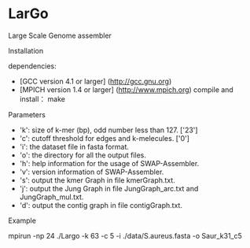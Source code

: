 # LarGo
Large Scale Genome assembler

Installation

dependencies:
 * [GCC version 4.1 or larger] (http://gcc.gnu.org)
 * [MPICH version 1.4 or larger] (http://www.mpich.org)
compile and install：
 make

Parameters

 * 'k': size of k-mer (bp), odd number less than 127. ['23']
 * 'c': cutoff threshold for edges and k-melecules. ['0']
 * 'i': the dataset file in fasta format.
 * 'o': the directory for all the output files.
 * 'h': help information for the usage of SWAP-Assembler.
 * 'v': version information of SWAP-Assembler.
 * 's': output the kmer Graph in file kmerGraph.txt.
 * 'j': output the Jung Graph in file JungGraph_arc.txt and JungGraph_mul.txt.
 * 'd': output the contig graph in file contigGraph.txt.

Example

mpirun -np 24 ./Largo -k 63 -c 5 -i ./data/S.aureus.fasta -o Saur_k31_c5
